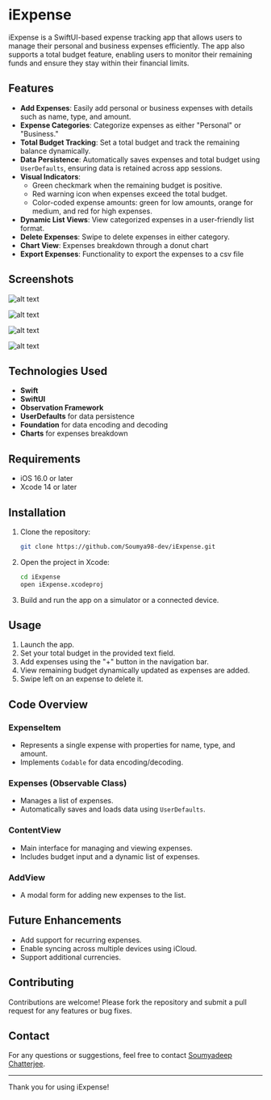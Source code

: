 # iExpense

iExpense is a SwiftUI-based expense tracking app that allows users to manage their personal and business expenses efficiently. The app also supports a total budget feature, enabling users to monitor their remaining funds and ensure they stay within their financial limits.

## Features

- **Add Expenses**: Easily add personal or business expenses with details such as name, type, and amount.
- **Expense Categories**: Categorize expenses as either "Personal" or "Business."
- **Total Budget Tracking**: Set a total budget and track the remaining balance dynamically.
- **Data Persistence**: Automatically saves expenses and total budget using `UserDefaults`, ensuring data is retained across app sessions.
- **Visual Indicators**:
  - Green checkmark when the remaining budget is positive.
  - Red warning icon when expenses exceed the total budget.
  - Color-coded expense amounts: green for low amounts, orange for medium, and red for high expenses.
- **Dynamic List Views**: View categorized expenses in a user-friendly list format.
- **Delete Expenses**: Swipe to delete expenses in either category.
- **Chart View**: Expenses breakdown through a donut chart
- **Export Expenses**: Functionality to export the expenses to a csv file

## Screenshots

![alt text](image-6.png)

![alt text](image-3.png)

![alt text](image-4.png)

![alt text](image-5.png)

## Technologies Used

- **Swift**
- **SwiftUI**
- **Observation Framework**
- **UserDefaults** for data persistence
- **Foundation** for data encoding and decoding
- **Charts** for expenses breakdown

## Requirements

- iOS 16.0 or later
- Xcode 14 or later

## Installation

1. Clone the repository:
   ```bash
   git clone https://github.com/Soumya98-dev/iExpense.git
   ```
2. Open the project in Xcode:
   ```bash
   cd iExpense
   open iExpense.xcodeproj
   ```
3. Build and run the app on a simulator or a connected device.

## Usage

1. Launch the app.
2. Set your total budget in the provided text field.
3. Add expenses using the "+" button in the navigation bar.
4. View remaining budget dynamically updated as expenses are added.
5. Swipe left on an expense to delete it.

## Code Overview

### ExpenseItem

- Represents a single expense with properties for name, type, and amount.
- Implements `Codable` for data encoding/decoding.

### Expenses (Observable Class)

- Manages a list of expenses.
- Automatically saves and loads data using `UserDefaults`.

### ContentView

- Main interface for managing and viewing expenses.
- Includes budget input and a dynamic list of expenses.

### AddView

- A modal form for adding new expenses to the list.

## Future Enhancements

- Add support for recurring expenses.
- Enable syncing across multiple devices using iCloud.
- Support additional currencies.

## Contributing

Contributions are welcome! Please fork the repository and submit a pull request for any features or bug fixes.

## Contact

For any questions or suggestions, feel free to contact [Soumyadeep Chatterjee](mailto:soumya.dc98@gmail.com).

---

Thank you for using iExpense!
